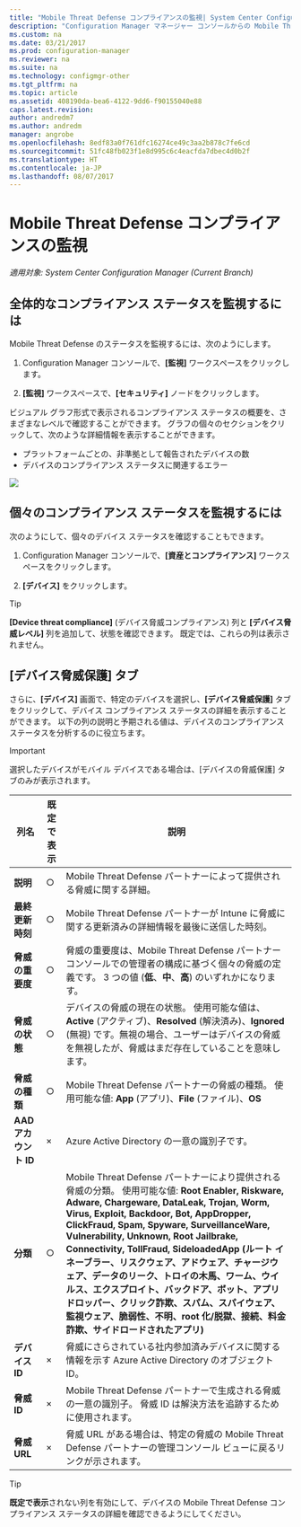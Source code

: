 ```yaml
---
title: "Mobile Threat Defense コンプライアンスの監視| System Center Configuration Manager"
description: "Configuration Manager マネージャー コンソールからの Mobile Threat Defense パートナー コンプライアンス ステータスの監視"
ms.custom: na
ms.date: 03/21/2017
ms.prod: configuration-manager
ms.reviewer: na
ms.suite: na
ms.technology: configmgr-other
ms.tgt_pltfrm: na
ms.topic: article
ms.assetid: 408190da-bea6-4122-9dd6-f90155040e88
caps.latest.revision: 
author: andredm7
ms.author: andredm
manager: angrobe
ms.openlocfilehash: 8edf83a0f761dfc16274ce49c3aa2b878c7fe6cd
ms.sourcegitcommit: 51fc48fb023f1e8d995c6c4eacfda7dbec4d0b2f
ms.translationtype: HT
ms.contentlocale: ja-JP
ms.lasthandoff: 08/07/2017
---
```

# <a name="monitor-mobile-threat-defense-compliance"></a>**Mobile Threat Defense コンプライアンスの監視**

*適用対象: System Center Configuration Manager (Current Branch)*

## <a name="to-monitor-the-overall-compliance-status"></a>全体的なコンプライアンス ステータスを監視するには

Mobile Threat Defense のステータスを監視するには、次のようにします。

1.  Configuration Manager コンソールで、**[監視]** ワークスペースをクリックします。

2.  **[監視]** ワークスペースで、**[セキュリティ]** ノードをクリックします。

ビジュアル グラフ形式で表示されるコンプライアンス ステータスの概要を、さまざまなレベルで確認することができます。 グラフの個々のセクションをクリックして、次のような詳細情報を表示することができます。 

- プラットフォームごとの、非準拠として報告されたデバイスの数
- デバイスのコンプライアンス ステータスに関連するエラー

![](http://i.imgur.com/bmPsiWk.png)

## <a name="to-monitor-the-individual-compliance-status"></a>個々のコンプライアンス ステータスを監視するには

次のようにして、個々のデバイス ステータスを確認することもできます。

1.  Configuration Manager コンソールで、**[資産とコンプライアンス]** ワークスペースをクリックします。

2.  **[デバイス]** をクリックします。

> [!TIP] 
> **[Device threat compliance]** (デバイス脅威コンプライアンス) 列と **[デバイス脅威レベル]** 列を追加して、状態を確認できます。 既定では、これらの列は表示されません。

## <a name="device-threat-protection-tab"></a>[デバイス脅威保護] タブ

さらに、**[デバイス]** 画面で、特定のデバイスを選択し、**[デバイス脅威保護]** タブをクリックして、デバイス コンプライアンス ステータスの詳細を表示することができます。 以下の列の説明と予期される値は、デバイスのコンプライアンス ステータスを分析するのに役立ちます。

> [!IMPORTANT] 
> 選択したデバイスがモバイル デバイスである場合は、[デバイスの脅威保護] タブのみが表示されます。

|列名|既定で表示|説明| 
|-|-|-|
|**説明**| ○ | Mobile Threat Defense パートナーによって提供される脅威に関する詳細。 |
|**最終更新時刻**| ○ | Mobile Threat Defense パートナーが Intune に脅威に関する更新済みの詳細情報を最後に送信した時刻。 |
|**脅威の重要度**| ○ | 脅威の重要度は、Mobile Threat Defense パートナー コンソールでの管理者の構成に基づく個々の脅威の定義です。 3 つの値 (**低**、**中**、**高**) のいずれかになります。 |
|**脅威の状態**| ○ | デバイスの脅威の現在の状態。 使用可能な値は、**Active** (アクティブ)、**Resolved** (解決済み)、**Ignored** (無視) です。無視の場合、ユーザーはデバイスの脅威を無視したが、脅威はまだ存在していることを意味します。 |
|**脅威の種類**| ○ | Mobile Threat Defense パートナーの脅威の種類。 使用可能な値: **App** (アプリ)、**File** (ファイル)、**OS** |
|**AAD アカウント ID**| × | Azure Active Directory の一意の識別子です。 |
|**分類**| ○ | Mobile Threat Defense パートナーにより提供される脅威の分類。 使用可能な値: **Root Enabler, Riskware, Adware, Chargeware, DataLeak, Trojan, Worm, Virus, Exploit, Backdoor, Bot, AppDropper, ClickFraud, Spam, Spyware, SurveillanceWare, Vulnerability, Unknown, Root Jailbrake, Connectivity, TollFraud, SideloadedApp (ルート イネーブラー、リスクウェア、アドウェア、チャージウェア、データのリーク、トロイの木馬、ワーム、ウイルス、エクスプロイト、バックドア、ボット、アプリ ドロッパー、クリック詐欺、スパム、スパイウェア、監視ウェア、脆弱性、不明、root 化/脱獄、接続、料金詐欺、サイドロードされたアプリ)** |
|**デバイス ID**| × | 脅威にさらされている社内参加済みデバイスに関する情報を示す Azure Active Directory のオブジェクト ID。 |
|**脅威 ID**| × | Mobile Threat Defense パートナーで生成される脅威の一意の識別子。 脅威 ID は解決方法を追跡するために使用されます。 |
|**脅威 URL**| × | 脅威 URL がある場合は、特定の脅威の Mobile Threat Defense パートナーの管理コンソール ビューに戻るリンクが示されます。 |

> [!TIP] 
> **既定で表示**されない列を有効にして、デバイスの Mobile Threat Defense コンプライアンス ステータスの詳細を確認できるようにしてください。
